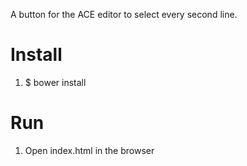 A button for the ACE editor to select every second line.

# Install
1. $ bower install

# Run
1. Open index.html in the browser
